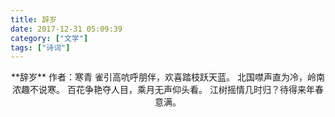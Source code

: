 ```yaml
---
title: 辞岁
date: 2017-12-31 05:09:39
category: ["文学"]
tags: ["诗词"]
---
```

<center>
**辞岁**
作者：寒青
<!--more-->
雀引高吭呼朋伴，欢喜踏枝跃天蓝。
北国噤声直为冷，岭南浓趣不说寒。
百花争艳夺人目，乘月无声仰头看。
江树摇情几时归？待得来年春意满。
</center>
